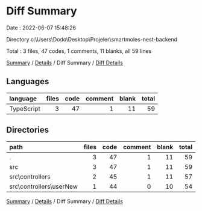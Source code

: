 # Diff Summary

Date : 2022-06-07 15:48:26

Directory c:\\Users\\Dodo\\Desktop\\Projeler\\smartmoles-nest-backend

Total : 3 files,  47 codes, 1 comments, 11 blanks, all 59 lines

[Summary](results.md) / [Details](details.md) / Diff Summary / [Diff Details](diff-details.md)

## Languages
| language | files | code | comment | blank | total |
| :--- | ---: | ---: | ---: | ---: | ---: |
| TypeScript | 3 | 47 | 1 | 11 | 59 |

## Directories
| path | files | code | comment | blank | total |
| :--- | ---: | ---: | ---: | ---: | ---: |
| . | 3 | 47 | 1 | 11 | 59 |
| src | 3 | 47 | 1 | 11 | 59 |
| src\\controllers | 2 | 45 | 1 | 11 | 57 |
| src\\controllers\\userNew | 1 | 44 | 0 | 10 | 54 |

[Summary](results.md) / [Details](details.md) / Diff Summary / [Diff Details](diff-details.md)